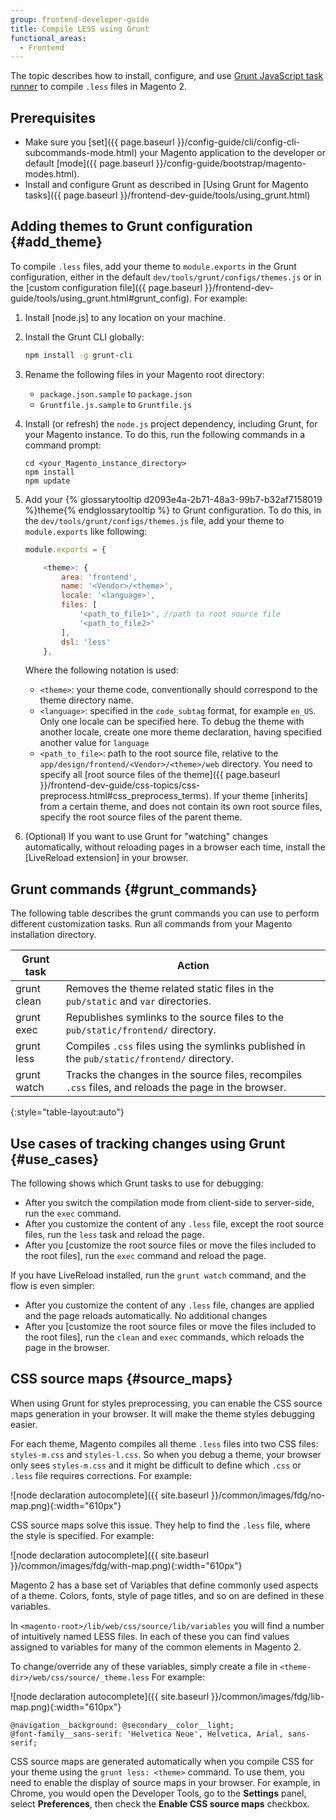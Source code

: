 ```yaml
---
group: frontend-developer-guide
title: Compile LESS using Grunt
functional_areas:
  - Frontend
---
```


The topic describes how to install, configure, and use [Grunt JavaScript task runner](http://gruntjs.com/) to compile `.less` files in Magento 2.

## Prerequisites

- Make sure you [set]({{ page.baseurl }}/config-guide/cli/config-cli-subcommands-mode.html) your Magento application to the developer or default [mode]({{ page.baseurl }}/config-guide/bootstrap/magento-modes.html).
- Install and configure Grunt as described in [Using Grunt for Magento tasks]({{ page.baseurl }}/frontend-dev-guide/tools/using_grunt.html)

## Adding themes to Grunt configuration {#add_theme}

To compile `.less` files, add your theme to `module.exports` in the Grunt configuration, either in the default `dev/tools/grunt/configs/themes.js` or in the [custom configuration file]({{ page.baseurl }}/frontend-dev-guide/tools/using_grunt.html#grunt_config). For example:

1. Install [node.js] to any location on your machine.

2. Install the Grunt CLI globally:
    ```bash
    npm install -g grunt-cli
    ```
3. Rename the following files in your Magento root directory:
    -   `package.json.sample` to `package.json`
    -   `Gruntfile.js.sample` to `Gruntfile.js`

4. Install (or refresh) the `node.js` project dependency, including Grunt, for your Magento instance. To do this, run the following commands in a command prompt:
    ```
    cd <your_Magento_instance_directory>
    npm install
    npm update
    ```
5. Add your {% glossarytooltip d2093e4a-2b71-48a3-99b7-b32af7158019 %}theme{% endglossarytooltip %} to Grunt configuration. To do this, in the `dev/tools/grunt/configs/themes.js` file, add your theme to `module.exports` like following:
    ```javascript
    module.exports = {

        <theme>: {
            area: 'frontend',
            name: '<Vendor>/<theme>',
            locale: '<language>',
            files: [
                '<path_to_file1>', //path to root source file
                '<path_to_file2>'
            ],
            dsl: 'less'
        },
    ```

    Where the following notation is used:
    - `<theme>`: your theme code, conventionally should correspond to the theme directory name.
    - `<language>`: specified in the `code_subtag` format, for example `en_US`. Only one locale can be specified here. To debug the theme with another locale, create one more theme declaration, having specified another value for `language`
    - `<path_to_file>`: path to the root source file, relative to the `app/design/frontend/<Vendor>/<theme>/web` directory. You need to specify all [root source files of the theme]({{ page.baseurl }}/frontend-dev-guide/css-topics/css-preprocess.html#css_preprocess_terms). If your theme [inherits] from a certain theme, and does not contain its own root source files, specify the root source files of the parent theme.

6. (Optional) If you want to use Grunt for "watching" changes automatically, without reloading pages in a browser each time, install the [LiveReload extension] in your browser.


## Grunt commands {#grunt_commands}

The following table describes the grunt commands you can use to perform different customization tasks. Run all commands from your Magento installation directory.

Grunt task | Action 
---------- | ------- 
grunt clean | Removes the theme related static files in the `pub/static` and `var` directories.
grunt exec | Republishes symlinks to the source files to the `pub/static/frontend/` directory.
grunt less | Compiles `.css` files using the symlinks published in the `pub/static/frontend/` directory.
grunt watch | Tracks the changes in the source files, recompiles `.css` files, and reloads the page in the browser.
{:style="table-layout:auto"}

## Use cases of tracking changes using Grunt {#use_cases}

The following shows which Grunt tasks to use for debugging:
-   After you switch the compilation mode from client-side to server-side, run the `exec` command.
-   After you customize the content of any `.less` file, except the root source files, run the `less` task and reload the page.
-   After you \[customize the root source files or move the files included to the root files\], run the `exec` command and reload the page.

If you have LiveReload installed, run the `grunt watch` command, and the flow is even simpler:

-   After you customize the content of any `.less` file, changes are applied and the page reloads automatically. No additional changes 
-   After you \[customize the root source files or move the files included to the root files\], run the `clean` and `exec` commands, which reloads the page in the browser.


## CSS source maps {#source_maps}

When using Grunt for styles preprocessing, you can enable the CSS source maps generation in your browser. It will make the theme styles debugging easier.

For each theme, Magento compiles all theme `.less` files into two CSS files: `styles-m.css` and `styles-l.css`. So when you debug a theme, your browser only sees `styles-m.css` and it might be difficult to define which `.css` or `.less` file requires corrections. For example:

![node declaration autocomplete]({{ site.baseurl }}/common/images/fdg/no-map.png){:width="610px"}

CSS source maps solve this issue. They help to find the `.less` file, where the style is specified. For example:

![node declaration autocomplete]({{ site.baseurl }}/common/images/fdg/with-map.png){:width="610px"}

Magento 2 has a base set of Variables that define commonly used aspects of a theme. Colors, fonts, style of page titles, and so on are defined in these variables. 

In `<magento-root>/lib/web/css/source/lib/variables` you will find a number of intuitively named LESS files. In each of these you can find values assigned to variables for many of the common elements in Magento 2.

To change/override any of these variables, simply create a file in `<theme-dir>/web/css/source/_theme.less` For example:

![node declaration autocomplete]({{ site.baseurl }}/common/images/fdg/lib-map.png){:width="610px"}

```
@navigation__background: @secondary__color__light; 
@font-family__sans-serif: 'Helvetica Neue', Helvetica, Arial, sans-serif;
```

CSS source maps are generated automatically when you compile CSS for your theme using the `grunt less: <theme>` command. To use them, you need to enable the display of source maps in your browser. For example, in Chrome, you would open the Developer Tools, go to the **Settings** panel, select **Preferences**, then check the **Enable CSS source maps** checkbox. 


[customize the root source files or move the files included to the root files]: {{site.baseurl}}/guides/v2.2/frontend-dev-guide/css-topics/css-preprocess.html#css_exception
[customize the root source files or move the files included to the root files]: {{site.baseurl}}/guides/v2.2/frontend-dev-guide/css-topics/css-preprocess.html#css_exception
